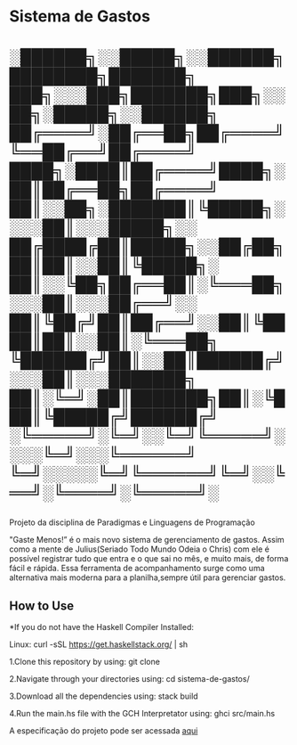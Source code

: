 # Sistema de Gastos

<h1>

░██████╗░░█████╗░░██████╗████████╗███████╗  ███╗░░░███╗███████╗███╗░░██╗░█████╗░░██████╗
██╔════╝░██╔══██╗██╔════╝╚══██╔══╝██╔════╝  ████╗░████║██╔════╝████╗░██║██╔══██╗██╔════╝
██║░░██╗░███████║╚█████╗░░░░██║░░░█████╗░░  ██╔████╔██║█████╗░░██╔██╗██║██║░░██║╚█████╗░
██║░░╚██╗██╔══██║░╚═══██╗░░░██║░░░██╔══╝░░  ██║╚██╔╝██║██╔══╝░░██║╚████║██║░░██║░╚═══██╗
╚██████╔╝██║░░██║██████╔╝░░░██║░░░███████╗  ██║░╚═╝░██║███████╗██║░╚███║╚█████╔╝██████╔╝
░╚═════╝░╚═╝░░╚═╝╚═════╝░░░░╚═╝░░░╚══════╝  ╚═╝░░░░░╚═╝╚══════╝╚═╝░░╚══╝░╚════╝░╚═════╝░

</h1>

<p>Projeto da disciplina de Paradigmas e Linguagens de Programação</p>

<p>"Gaste Menos!” é o mais novo sistema de gerenciamento de gastos. Assim como a mente de Julius(Seriado Todo Mundo Odeia o Chris) com ele é possível registrar tudo que entra e o que sai no mês, e muito mais, de forma fácil e rápida. Essa ferramenta de acompanhamento surge como uma alternativa mais moderna para a planilha,sempre útil para gerenciar gastos.</p>

<h2>How to Use</h2>


<p>
  
  *If you do not have the Haskell Compiler Installed:
  
  Linux:
  curl -sSL https://get.haskellstack.org/ | sh
  
  
  1.Clone this repository by using:
  git clone <repository addres>
  
  2.Navigate through your directories using:
  cd sistema-de-gastos/
  
  3.Download all the dependencies using:
  stack build
  
  4.Run the main.hs file with the GCH Interpretator using:
  ghci src/main.hs

</p>

A especificação do projeto pode ser acessada [aqui](https://docs.google.com/document/d/1L8agEKJJ7xBacVihwvP8kESoq3WItZyAzoPrexOf0kk/edit)
